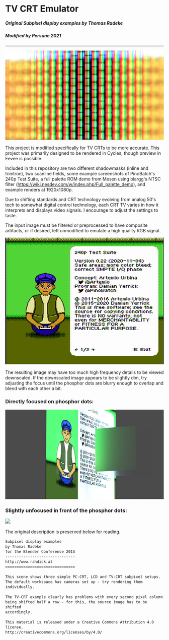 # TV CRT Emulator

##### Original Subpixel display examples by Thomas Radeke

##### Modified by Persune 2021

------

![](renders\testpalette_on.png)

This project is modified specifically for TV CRTs to be more accurate. This project was primarily designed to be rendered in Cycles, though preview in Eevee is possible.

Included in this repository are two different shadowmasks (inline and trinitron), two scanline fields, some example screenshots of PinoBatch's 240p Test Suite, a full palette ROM demo from Mesen using blargg's NTSC filter (https://wiki.nesdev.com/w/index.php/Full_palette_demo), and example renders at 1920x1080p.

Due to shifting standards and CRT technology evolving from analog 50's tech to somewhat digital control technology, each CRT TV varies in how it interprets and displays video signals. I encourage to adjust the settings to taste.

The input image must be filtered or preprocessed to have composite artifacts, or if desired, left unmodified to emulate a high quality RGB signal.

![](texture\240pee-bnrom_004.png)

The resulting image may have too much high frequency details to be viewed downscaled. If the downscaled image appears to be slightly dim, try adjusting the focus until the phosphor dots are blurry enough to overlap and blend with each other a bit.

### Directly focused on phosphor dots:

![](renders\testsuite1.png)

### Slightly unfocused in front of the phosphor dots:

![](renders\testsuite1_blur.png)

The original description is preserved below for reading.

```
Subpixel display examples
by Thomas Radeke
for the Blender Conference 2015
-------------------------------
http://www.rahdick.at
===============================

This scene shows three simple PC-CRT, LCD and TV-CRT subpixel setups.
The default workspace has cameras set up - try rendering them individually.

The TV-CRT example clearly has problems with every second pixel column
being shifted half a row - for this, the source image has to be shifted
accordingly.

This material is released under a Creative Commons Attribution 4.0 license.
http://creativecommons.org/licenses/by/4.0/
```

